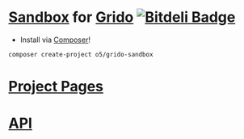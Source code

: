 [Sandbox](http://grido.bugyik.cz/example/) for [Grido](https://github.com/o5/grido) [![Bitdeli Badge](https://d2weczhvl823v0.cloudfront.net/o5/grido-sandbox/trend.png)](https://bitdeli.com/free "Bitdeli Badge")
=============
- Install via [Composer](http://getcomposer.org/)!

```
composer create-project o5/grido-sandbox
```

[Project Pages](http://o5.github.io/grido-sandbox/)
=============

[API](http://o5.github.io/grido-sandbox/api/)
=============
